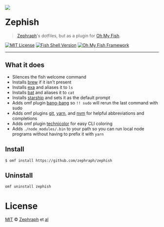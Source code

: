 <img src="https://user-images.githubusercontent.com/3087225/69847296-b4494c00-1244-11ea-969c-fce5bed4d253.png" align="left" />

# Zephish

> [Zephraph](https://github.com/zephraph)'s dotfiles, but as a plugin for [Oh My Fish][omf-link].

[![MIT License](https://img.shields.io/badge/license-MIT-007EC7.svg?style=flat-square)](/LICENSE)
[![Fish Shell Version](https://img.shields.io/badge/fish-v2.2.0-007EC7.svg?style=flat-square)](https://fishshell.com)
[![Oh My Fish Framework](https://img.shields.io/badge/Oh%20My%20Fish-Framework-007EC7.svg?style=flat-square)](https://www.github.com/oh-my-fish/oh-my-fish)

---

## What it does

- Silences the fish welcome command
- Installs [brew](https://brew.sh/) if it isn't present
- Installs [exa](https://github.com/ogham/exa) and aliases it to `ls`
- Installs [bat](https://github.com/sharkdp/bat) and aliases it to `cat`
- Installs [starship](https://github.com/starship/starship) and sets it as the default prompt
- Adds omf plugin [bang-bang](https://github.com/oh-my-fish/plugin-bang-bang) so `!! sudo` will rerun the last command with sudo
- Adds omf plugins [git](https://github.com/jhillyerd/plugin-git), [yarn](https://github.com/zephraph/yarn), and [nvm]() for helpful abbreviations and completions
- Adds omf plugin [technicolor](https://github.com/oh-my-fish/plugin-technicolor) for easy CLI coloring
- Adds `./node_modules/.bin` to your path so you can run local node programs without having to prefix it with `yarn`


## Install

```fish
$ omf install https://github.com/zephraph/zephish
```

## Uninstall

```fish
omf uninstall zephish
```

# License

[MIT][mit] © [Zephraph][author] et [al][contributors]

[mit]: https://opensource.org/licenses/MIT
[author]: https://github.com/zephraph
[contributors]: https://github.com/zephraph/zephish/graphs/contributors
[omf-link]: https://www.github.com/oh-my-fish/oh-my-fish
[license-badge]: https://img.shields.io/badge/license-MIT-007EC7.svg?style=flat-square
